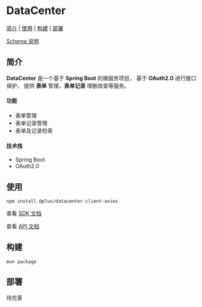 # DataCenter
[简介](#简介) | [使用](#使用) | [构建](#构建) | [部署](#部署)

[Schema 说明](SCHEMA.md)

## 简介
**DataCenter** 是一个基于 **Spring Boot** 的微服务项目，
基于 **OAuth2.0** 进行接口保护，
提供 **表单** 管理，**表单记录** 增删改查等服务。

#### 功能
* 表单管理
* 表单记录管理
* 表单及记录检索

#### 技术栈
* Spring Boot
* OAuth2.0

## 使用
```shell
npm install @plus/datacenter-client-axios
```
查看 [ SDK 文档](datacenter-client-axios/README.md)

查看 [ API 文档](http://api.datacenter.wgv/doc.html)

## 构建
```shell
mvn package
```

## 部署
待完善
